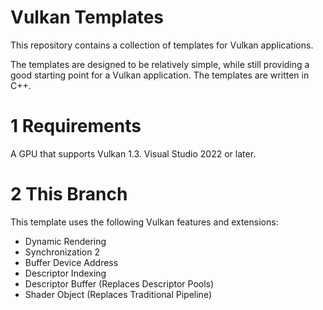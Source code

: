 # Vulkan Templates

This repository contains a collection of templates for Vulkan applications.

The templates are designed to be relatively simple, while still providing a good starting point for a Vulkan application. The templates are written in C++.

# 1 Requirements

A GPU that supports Vulkan 1.3.
Visual Studio 2022 or later.


# 2 This Branch

This template uses the following Vulkan features and extensions:

- Dynamic Rendering
- Synchronization 2
- Buffer Device Address
- Descriptor Indexing
- Descriptor Buffer (Replaces Descriptor Pools)
- Shader Object (Replaces Traditional Pipeline)
